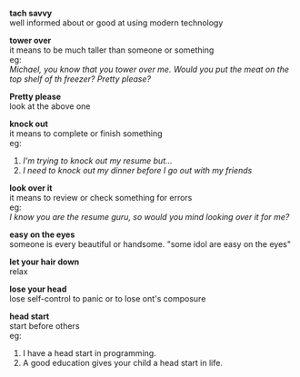**tach savvy**  
well informed about or good at using modern technology  
  
**tower over**  
it means to be much taller than someone or something  
eg:  
*Michael, you know that you tower over me. Would you put the meat on the top shelf of th freezer? Pretty please?*  
  
**Pretty please**  
look at the above one    
  
**knock out**  
it means to complete or finish something  
eg:  
1. *I'm trying to knock out my resume but...*    
2. *I need to knock out my dinner before I go out with my friends*  
  
**look over it**  
it means to review or check something for errors  
eg:  
*I know you are the resume guru, so would you mind looking over it for me?*  

**easy on the eyes**  
someone is every beautiful or handsome. "some idol are easy on the eyes"  
  
**let your hair down**  
relax    
  
**lose your head**  
lose self-control to panic or to lose ont's composure
  
**head start**  
start before others  
eg:   
1. I have a head start in programming.  
2. A good education gives your child a head start in life.  
  
